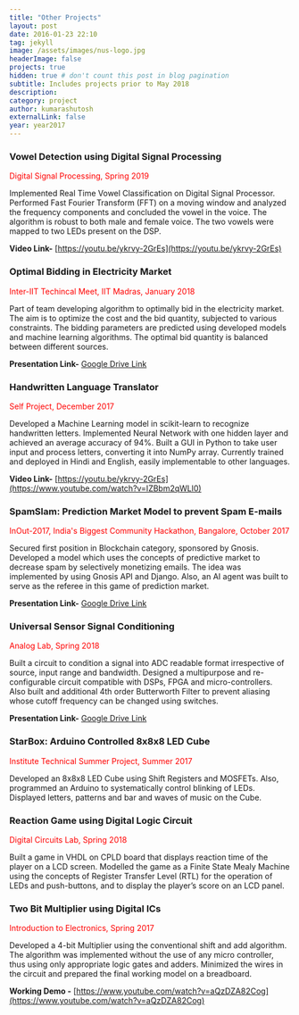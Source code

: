 ```yaml
---
title: "Other Projects"
layout: post
date: 2016-01-23 22:10
tag: jekyll
image: /assets/images/nus-logo.jpg
headerImage: false
projects: true
hidden: true # don't count this post in blog pagination
subtitle: Includes projects prior to May 2018
description: 
category: project
author: kumarashutosh
externalLink: false
year: year2017
---
```


### Vowel Detection using Digital Signal Processing&nbsp;
<span style="color:red">Digital Signal Processing, Spring 2019</span>

Implemented Real Time Vowel Classification on Digital Signal Processor. Performed Fast Fourier Transform (FFT) on a moving window and analyzed the frequency components and concluded the vowel in the voice. The algorithm is robust to both male and female voice. The two vowels were mapped to two LEDs present on the DSP.

**Video Link-** [https://youtu.be/ykrvy-2GrEs](https://youtu.be/ykrvy-2GrEs)


### Optimal Bidding in Electricity Market&nbsp;
<span style="color:red">Inter-IIT Techincal Meet, IIT Madras, January 2018</span>

Part of team developing algorithm to optimally bid in the electricity market. The aim is to optimize the cost and the bid quantity, subjected to various constraints. The bidding parameters are predicted using developed models and machine learning algorithms. The optimal bid quantity is balanced between different sources.

**Presentation Link-** [Google Drive Link](https://drive.google.com/file/d/1S3Vt6gE94TQwfxDJ-GuqWneZKu-hwIrn/view?usp=sharing)

### Handwritten Language Translator&nbsp;
<span style="color:red">Self Project, December 2017</span>

Developed a Machine Learning model in scikit-learn to recognize handwritten letters. Implemented Neural Network with one hidden layer and achieved an average accuracy of 94%. Built a GUI in Python to take user input and process letters, converting it into NumPy array. Currently trained and deployed in Hindi and English, easily implementable to other languages.

**Video Link-** [https://youtu.be/ykrvy-2GrEs](https://www.youtube.com/watch?v=IZBbm2qWLl0)


### SpamSlam: Prediction Market Model to prevent Spam E-mails&nbsp;
<span style="color:red">InOut-2017, India's Biggest Community Hackathon, Bangalore, October 2017</span>

Secured first position in Blockchain category, sponsored by Gnosis. Developed a model which uses the concepts of predictive market to decrease spam by selectively monetizing emails. The idea was implemented by using Gnosis API and Django. Also, an AI agent was built to serve as the referee in this game of prediction market.

**Presentation Link-** [Google Drive Link](https://drive.google.com/file/d/1qnAoTJIXpKzBIt_iQZ4elEilVmvvcNxn/view?usp=sharing)

### Universal Sensor Signal Conditioning&nbsp;
<span style="color:red">Analog Lab, Spring 2018</span>

Built a circuit to condition a signal into ADC readable format irrespective of source, input range and bandwidth. Designed a multipurpose and re-configurable circuit compatible with DSPs, FPGA and micro-controllers. Also built and additional 4th order Butterworth Filter to prevent aliasing whose cutoff frequency can be changed using switches.

**Presentation Link-** [Google Drive Link](https://drive.google.com/file/d/1MpLVVJn2aGhYvitWBFmI6xdY_ioPBEQD/view?usp=sharing)


### StarBox: Arduino Controlled 8x8x8 LED Cube&nbsp;
<span style="color:red">Institute Technical Summer Project, Summer 2017</span>

Developed an 8x8x8 LED Cube using Shift Registers and MOSFETs. Also, programmed an Arduino to systematically control blinking of LEDs. Displayed letters, patterns and bar and waves of music on the Cube.



### Reaction Game using Digital Logic Circuit&nbsp;
<span style="color:red">Digital Circuits Lab, Spring 2018</span>

Built a game in VHDL on CPLD board that displays reaction time of the player on a LCD screen. Modelled the game as a Finite State Mealy Machine using the concepts of Register Transfer Level (RTL) for the operation of LEDs and push-buttons, and to display the player’s score on an LCD panel.


### Two Bit Multiplier using Digital ICs&nbsp;
<span style="color:red">Introduction to Electronics, Spring 2017</span>

Developed a 4-bit Multiplier using the conventional shift and add algorithm. The algorithm was implemented without the use of any micro controller, thus using only appropriate logic gates and adders. Minimized the wires in the circuit and prepared the final working model on a breadboard.

**Working Demo -** [https://www.youtube.com/watch?v=aQzDZA82Cog](https://www.youtube.com/watch?v=aQzDZA82Cog)